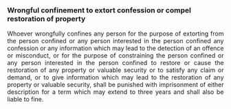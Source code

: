 ### Wrongful confinement to extort confession or compel restoration of property
<div style="text-align: justify">

Whoever wrongfully confines any person for the purpose of extorting from the person confined or any person interested in the person confined any confession or any information which may lead to the detection of an offence or misconduct, or for the purpose of constraining the person confined or any person interested in the person confined to restore or cause the restoration of any property or valuable security or to satisfy any claim or demand, or to give information which may lead to the restoration of any property or valuable security, shall be punished with imprisonment of either description for a term which may extend to three years and shall also be liable to fine.

</div>
